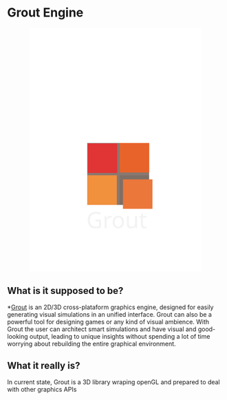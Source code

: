# Grout Engine

<p align="center">
  <a href="https://github.com/RockFall-Productions/Grout">
    <img src="grout_logo.svg" width="400" alt="Grout Engine Logo">
  </a>
</p>

## What is it supposed to be?

*[Grout](https://github.com/RockFall-Productions/Grout) is an 2D/3D cross-plataform graphics engine, designed for easily generating visual simulations in an unified interface. Grout can also be a powerful tool for designing games or any kind of visual ambience. With Grout the user can architect smart simulations and have visual and good-looking output, leading to unique insights without spending a lot of time worrying about rebuilding the entire graphical environment.

## What it really is?

In current state, Grout is a 3D library wraping openGL and prepared to deal with other graphics APIs
